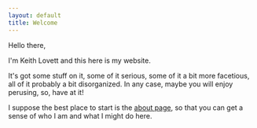 ```yaml
---
layout: default
title: Welcome
---
```


<link rel="stylesheet" type="text/css"  href="/keiths-site/css/main.css">

Hello there,

I'm Keith Lovett and this here is my website.

It's got some stuff on it, some of it serious, some of it a bit more facetious, all of it probably a bit disorganized. In any case, maybe you will enjoy perusing, so, have at it!

I suppose the best place to start is the [about page](https://kdlovett.github.io/keiths-site/about/), so that you can get a sense of who I am and what I might do here.